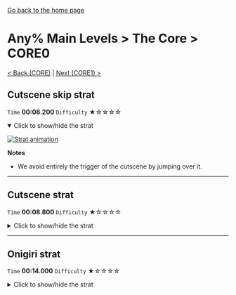 [Go back to the home page](https://github.com/Doublevil/scbspeedrun)

# Any% Main Levels > The Core > CORE0

[< Back (CORE)](https://github.com/Doublevil/scbspeedrun/blob/main/levels/any_ml/CORE/CORE.md) | [Next (CORE1) >](https://github.com/Doublevil/scbspeedrun/blob/main/levels/any_ml/CORE/CORE1.md)

## Cutscene skip strat

`Time` **00:08.200** `Difficulty` ★☆☆☆☆
<details open>
  <summary>Click to show/hide the strat</summary>

  [![Strat animation](https://github.com/Doublevil/scbspeedrun/blob/main/media/levels/CORE/CORE0_NoCutscene.webp)](https://github.com/Doublevil/scbspeedrun/blob/main/media/levels/CORE/CORE0_NoCutscene.mp4?raw=true)

  **Notes**
  - We avoid entirely the trigger of the cutscene by jumping over it.
</details>

---
## Cutscene strat

`Time` **00:08.800** `Difficulty` ★☆☆☆☆
<details>
  <summary>Click to show/hide the strat</summary>

  [![Strat animation](https://github.com/Doublevil/scbspeedrun/blob/main/media/levels/CORE/CORE0_CutsceneStrat.webp)](https://github.com/Doublevil/scbspeedrun/blob/main/media/levels/CORE/CORE0_CutsceneStrat.mp4?raw=true)
</details>

---
## Onigiri strat

`Time` **00:14.000** `Difficulty` ★☆☆☆☆
<details>
  <summary>Click to show/hide the strat</summary>

  [![Strat animation](https://github.com/Doublevil/scbspeedrun/blob/main/media/levels/CORE/CORE0_OnigiriStrat.webp)](https://github.com/Doublevil/scbspeedrun/blob/main/media/levels/CORE/CORE0_OnigiriStrat.mp4?raw=true)

  **Notes**
  - Make sure to fly over the cutscene trigger when going back to the start.
</details>
